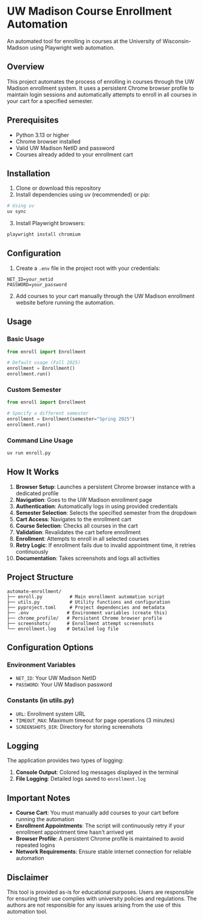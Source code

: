 # UW Madison Course Enrollment Automation

An automated tool for enrolling in courses at the University of Wisconsin-Madison using Playwright web automation.

## Overview

This project automates the process of enrolling in courses through the UW Madison enrollment system. It uses a persistent Chrome browser profile to maintain login sessions and automatically attempts to enroll in all courses in your cart for a specified semester.

## Prerequisites

- Python 3.13 or higher
- Chrome browser installed
- Valid UW Madison NetID and password
- Courses already added to your enrollment cart

## Installation

1. Clone or download this repository
2. Install dependencies using uv (recommended) or pip:

```bash
# Using uv
uv sync
```

3. Install Playwright browsers:

```bash
playwright install chromium
```

## Configuration

1. Create a `.env` file in the project root with your credentials:

```env
NET_ID=your_netid
PASSWORD=your_password
```

2. Add courses to your cart manually through the UW Madison enrollment website before running the automation.

## Usage

### Basic Usage

```python
from enroll import Enrollment

# Default usage (Fall 2025)
enrollment = Enrollment()
enrollment.run()
```

### Custom Semester

```python
from enroll import Enrollment

# Specify a different semester
enrollment = Enrollment(semester="Spring 2025")
enrollment.run()
```

### Command Line Usage

```bash
uv run enroll.py
```

## How It Works

1. **Browser Setup**: Launches a persistent Chrome browser instance with a dedicated profile
2. **Navigation**: Goes to the UW Madison enrollment page
3. **Authentication**: Automatically logs in using provided credentials
4. **Semester Selection**: Selects the specified semester from the dropdown
5. **Cart Access**: Navigates to the enrollment cart
6. **Course Selection**: Checks all courses in the cart
7. **Validation**: Revalidates the cart before enrollment
8. **Enrollment**: Attempts to enroll in all selected courses
9. **Retry Logic**: If enrollment fails due to invalid appointment time, it retries continuously
10. **Documentation**: Takes screenshots and logs all activities

## Project Structure

```
automate-enrollment/
├── enroll.py          # Main enrollment automation script
├── utils.py           # Utility functions and configuration
├── pyproject.toml     # Project dependencies and metadata
├── .env              # Environment variables (create this)
├── chrome_profile/   # Persistent Chrome browser profile
├── screenshots/      # Enrollment attempt screenshots
└── enrollment.log    # Detailed log file
```

## Configuration Options

### Environment Variables

- `NET_ID`: Your UW Madison NetID
- `PASSWORD`: Your UW Madison password

### Constants (in utils.py)

- `URL`: Enrollment system URL
- `TIMEOUT_MAX`: Maximum timeout for page operations (3 minutes)
- `SCREENSHOTS_DIR`: Directory for storing screenshots

## Logging

The application provides two types of logging:

1. **Console Output**: Colored log messages displayed in the terminal
2. **File Logging**: Detailed logs saved to `enrollment.log`

## Important Notes

- **Course Cart**: You must manually add courses to your cart before running the automation
- **Enrollment Appointments**: The script will continuously retry if your enrollment appointment time hasn't arrived yet
- **Browser Profile**: A persistent Chrome profile is maintained to avoid repeated logins
- **Network Requirements**: Ensure stable internet connection for reliable automation

## Disclaimer

This tool is provided as-is for educational purposes. Users are responsible for ensuring their use complies with university policies and regulations. The authors are not responsible for any issues arising from the use of this automation tool.
